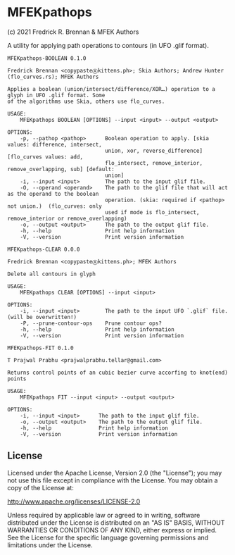 # MFEKpathops

(c) 2021 Fredrick R. Brennan & MFEK Authors

A utility for applying path operations to contours (in UFO .glif format).

```
MFEKpathops-BOOLEAN 0.1.0

Fredrick Brennan <copypasteⒶkittens.ph>; Skia Authors; Andrew Hunter (flo_curves.rs); MFEK Authors

Applies a boolean (union/intersect/difference/XOR…) operation to a glyph in UFO .glif format. Some
of the algorithms use Skia, others use flo_curves.

USAGE:
    MFEKpathops BOOLEAN [OPTIONS] --input <input> --output <output>

OPTIONS:
    -p, --pathop <pathop>      Boolean operation to apply. [skia values: difference, intersect,
                               union, xor, reverse_difference] [flo_curves values: add,
                               flo_intersect, remove_interior, remove_overlapping, sub] [default:
                               union]
    -i, --input <input>        The path to the input glif file.
    -O, --operand <operand>    The path to the glif file that will act as the operand to the boolean
                               operation. (skia: required if <pathop> not union.)  (flo_curves: only
                               used if mode is flo_intersect, remove_interior or remove_overlapping)
    -o, --output <output>      The path to the output glif file.
    -h, --help                 Print help information
    -V, --version              Print version information
```

```
MFEKpathops-CLEAR 0.0.0

Fredrick Brennan <copypasteⒶkittens.ph>; MFEK Authors

Delete all contours in glyph

USAGE:
    MFEKpathops CLEAR [OPTIONS] --input <input>

OPTIONS:
    -i, --input <input>        The path to the input UFO `.glif` file. (will be overwritten!)
    -P, --prune-contour-ops    Prune contour ops?
    -h, --help                 Print help information
    -V, --version              Print version information
```

```
MFEKpathops-FIT 0.1.0

T Prajwal Prabhu <prajwalprabhu.tellar@gmail.com>

Returns control points of an cubic bezier curve accorfing to knot(end) points

USAGE:
    MFEKpathops FIT --input <input> --output <output>

OPTIONS:
    -i, --input <input>      The path to the input glif file.
    -o, --output <output>    The path to the output glif file.
    -h, --help               Print help information
    -V, --version            Print version information
```

## License

Licensed under the Apache License, Version 2.0 (the "License");
you may not use this file except in compliance with the License.
You may obtain a copy of the License at:

http://www.apache.org/licenses/LICENSE-2.0

Unless required by applicable law or agreed to in writing, software
distributed under the License is distributed on an "AS IS" BASIS,
WITHOUT WARRANTIES OR CONDITIONS OF ANY KIND, either express or implied.
See the License for the specific language governing permissions and
limitations under the License.


